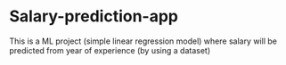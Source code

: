 # Salary-prediction-app
This is a ML project (simple linear regression model) where salary will be predicted from year of experience (by using a dataset)
